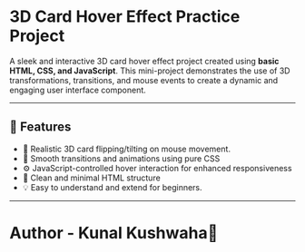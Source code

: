 # 3D Card Hover Effect Practice Project

A sleek and interactive 3D card hover effect project created using **basic HTML, CSS, and JavaScript**. This mini-project demonstrates the use of 3D transformations, transitions, and mouse events to create a dynamic and engaging user interface component.

---

## 🚀 Features

- 🎴 Realistic 3D card flipping/tilting on mouse movement.
- 🎨 Smooth transitions and animations using pure CSS
- ⚙️ JavaScript-controlled hover interaction for enhanced responsiveness
- 🧰 Clean and minimal HTML structure
- 💡 Easy to understand and extend for beginners.

---

# Author - Kunal Kushwaha📜
